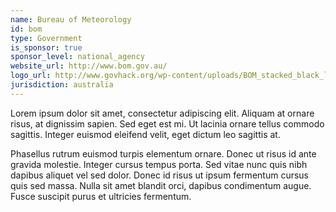 ```yaml
---
name: Bureau of Meteorology
id: bom
type: Government
is_sponsor: true
sponsor_level: national_agency
website_url: http://www.bom.gov.au/
logo_url: http://www.govhack.org/wp-content/uploads/BOM_stacked_black_large-300x204.png
jurisdiction: australia
---
```


Lorem ipsum dolor sit amet, consectetur adipiscing elit. Aliquam at ornare risus, at dignissim sapien. Sed eget est mi. Ut lacinia ornare tellus commodo sagittis. Integer euismod eleifend velit, eget dictum leo sagittis at.

Phasellus rutrum euismod turpis elementum ornare. Donec ut risus id ante gravida molestie. Integer cursus tempus porta. Sed vitae nunc quis nibh dapibus aliquet vel sed dolor. Donec id risus ut ipsum fermentum cursus quis sed massa. Nulla sit amet blandit orci, dapibus condimentum augue. Fusce suscipit purus et ultricies fermentum.